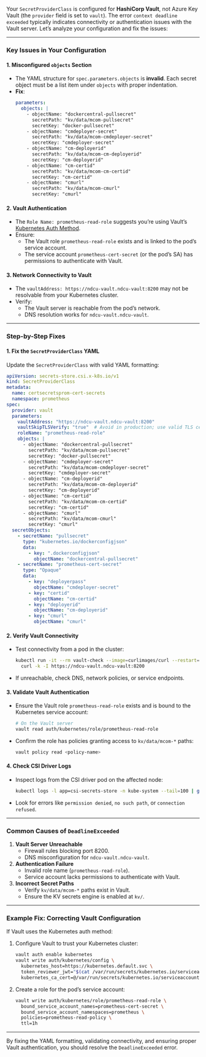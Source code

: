 Your `SecretProviderClass` is configured for **HashiCorp Vault**, not Azure Key Vault (the `provider` field is set to `vault`). The error `context deadline exceeded` typically indicates connectivity or authentication issues with the Vault server. Let’s analyze your configuration and fix the issues:

---

### **Key Issues in Your Configuration**
#### 1. **Misconfigured `objects` Section**
   - The YAML structure for `spec.parameters.objects` is **invalid**. Each secret object must be a list item under `objects` with proper indentation.  
   - **Fix**:
     ```yaml
     parameters:
       objects: |
         - objectName: "dockercentral-pullsecret"
           secretPath: "kv/data/mcom-pullsecret"
           secretKey: "docker-pullsecret"
         - objectName: "cmdeployer-secret"
           secretPath: "kv/data/mcom-cmdeployer-secret"
           secretKey: "cmdeployer-secret"
         - objectName: "cm-deployerid"
           secretPath: "kv/data/mcom-cm-deployerid"
           secretKey: "cm-deployerid"
         - objectName: "cm-certid"
           secretPath: "kv/data/mcom-cm-certid"
           secretKey: "cm-certid"
         - objectName: "cmurl"
           secretPath: "kv/data/mcom-cmurl"
           secretKey: "cmurl"
     ```

#### 2. **Vault Authentication**
   - The `Role Name: prometheus-read-role` suggests you’re using Vault’s [Kubernetes Auth Method](https://developer.hashicorp.com/vault/docs/auth/kubernetes).  
   - Ensure:  
     - The Vault role `prometheus-read-role` exists and is linked to the pod’s service account.  
     - The service account `prometheus-cert-secret` (or the pod’s SA) has permissions to authenticate with Vault.  

#### 3. **Network Connectivity to Vault**
   - The `vaultAddress: https://ndcu-vault.ndcu-vault:8200` may not be resolvable from your Kubernetes cluster.  
   - Verify:  
     - The Vault server is reachable from the pod’s network.  
     - DNS resolution works for `ndcu-vault.ndcu-vault`.  

---

### **Step-by-Step Fixes**
#### 1. **Fix the `SecretProviderClass` YAML**
   Update the `SecretProviderClass` with valid YAML formatting:
   ```yaml
   apiVersion: secrets-store.csi.x-k8s.io/v1
   kind: SecretProviderClass
   metadata:
     name: certsecretsprom-cert-secrets
     namespace: prometheus
   spec:
     provider: vault
     parameters:
       vaultAddress: "https://ndcu-vault.ndcu-vault:8200"
       vaultSkipTLSVerify: "true"  # Avoid in production; use valid TLS certs
       roleName: "prometheus-read-role"
       objects: |
         - objectName: "dockercentral-pullsecret"
           secretPath: "kv/data/mcom-pullsecret"
           secretKey: "docker-pullsecret"
         - objectName: "cmdeployer-secret"
           secretPath: "kv/data/mcom-cmdeployer-secret"
           secretKey: "cmdeployer-secret"
         - objectName: "cm-deployerid"
           secretPath: "kv/data/mcom-cm-deployerid"
           secretKey: "cm-deployerid"
         - objectName: "cm-certid"
           secretPath: "kv/data/mcom-cm-certid"
           secretKey: "cm-certid"
         - objectName: "cmurl"
           secretPath: "kv/data/mcom-cmurl"
           secretKey: "cmurl"
     secretObjects:
       - secretName: "pullsecret"
         type: "kubernetes.io/dockerconfigjson"
         data:
           - key: ".dockerconfigjson"
             objectName: "dockercentral-pullsecret"
       - secretName: "prometheus-cert-secret"
         type: "Opaque"
         data:
           - key: "deployerpass"
             objectName: "cmdeployer-secret"
           - key: "certid"
             objectName: "cm-certid"
           - key: "deployerid"
             objectName: "cm-deployerid"
           - key: "cmurl"
             objectName: "cmurl"
   ```

#### 2. **Verify Vault Connectivity**
   - Test connectivity from a pod in the cluster:
     ```bash
     kubectl run -it --rm vault-check --image=curlimages/curl --restart=Never -- \
       curl -k -I https://ndcu-vault.ndcu-vault:8200
     ```
   - If unreachable, check DNS, network policies, or service endpoints.

#### 3. **Validate Vault Authentication**
   - Ensure the Vault role `prometheus-read-role` exists and is bound to the Kubernetes service account:
     ```bash
     # On the Vault server
     vault read auth/kubernetes/role/prometheus-read-role
     ```
   - Confirm the role has policies granting access to `kv/data/mcom-*` paths:
     ```bash
     vault policy read <policy-name>
     ```

#### 4. **Check CSI Driver Logs**
   - Inspect logs from the CSI driver pod on the affected node:
     ```bash
     kubectl logs -l app=csi-secrets-store -n kube-system --tail=100 | grep -i vault
     ```
   - Look for errors like `permission denied`, `no such path`, or `connection refused`.

---

### **Common Causes of `DeadlineExceeded`**
1. **Vault Server Unreachable**  
   - Firewall rules blocking port 8200.  
   - DNS misconfiguration for `ndcu-vault.ndcu-vault`.  
2. **Authentication Failure**  
   - Invalid role name (`prometheus-read-role`).  
   - Service account lacks permissions to authenticate with Vault.  
3. **Incorrect Secret Paths**  
   - Verify `kv/data/mcom-*` paths exist in Vault.  
   - Ensure the KV secrets engine is enabled at `kv/`.

---

### **Example Fix: Correcting Vault Configuration**
If Vault uses the Kubernetes auth method:
1. Configure Vault to trust your Kubernetes cluster:
   ```bash
   vault auth enable kubernetes
   vault write auth/kubernetes/config \
     kubernetes_host=https://kubernetes.default.svc \
     token_reviewer_jwt="$(cat /var/run/secrets/kubernetes.io/serviceaccount/token)" \
     kubernetes_ca_cert=@/var/run/secrets/kubernetes.io/serviceaccount/ca.crt
   ```
2. Create a role for the pod’s service account:
   ```bash
   vault write auth/kubernetes/role/prometheus-read-role \
     bound_service_account_names=prometheus-cert-secret \
     bound_service_account_namespaces=prometheus \
     policies=prometheus-read-policy \
     ttl=1h
   ```

---

By fixing the YAML formatting, validating connectivity, and ensuring proper Vault authentication, you should resolve the `DeadlineExceeded` error.
